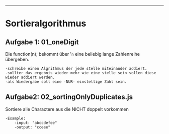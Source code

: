 ---

# Sortieralgorithmus

## Aufgabe 1: 01_oneDigit

Die function(n); bekommt über '`n` eine beliebig lange Zahlenreihe übergeben.

    -schreibe einen Algrithmus der jede stelle miteinander addiert.
    -sollter das ergebnis wieder mehr wie eine stelle sein sollen diese wieder addiert werden.
    -als Wiedergabe soll eine -NUR- einstellige Zahl sein.

## Aufgabe2: 02_sortingOnlyDuplicates.js

Sortiere alle Charactere aus die NICHT doppelt vorkommen

    -Example:
        -input: "abccdefee"
        -output: "cceee"
